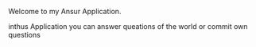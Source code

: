 Welcome to my Ansur Application.


inthus Application you can answer queations of the world or commit own questions